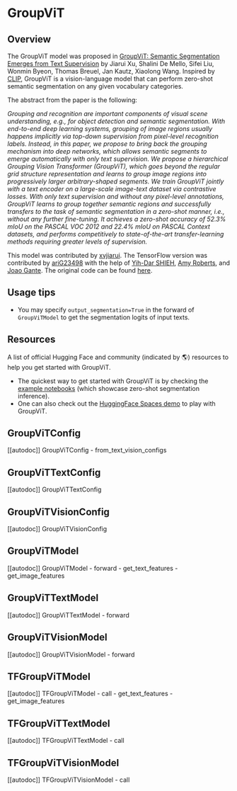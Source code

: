 <!--Copyright 2022 NVIDIA and The HuggingFace Team. All rights reserved.

Licensed under the Apache License, Version 2.0 (the "License"); you may not use this file except in compliance with
the License. You may obtain a copy of the License at

http://www.apache.org/licenses/LICENSE-2.0

Unless required by applicable law or agreed to in writing, software distributed under the License is distributed on
an "AS IS" BASIS, WITHOUT WARRANTIES OR CONDITIONS OF ANY KIND, either express or implied. See the License for the
specific language governing permissions and limitations under the License.

⚠️ Note that this file is in Markdown but contain specific syntax for our doc-builder (similar to MDX) that may not be
rendered properly in your Markdown viewer.

-->

# GroupViT

## Overview

The GroupViT model was proposed in [GroupViT: Semantic Segmentation Emerges from Text Supervision](https://arxiv.org/abs/2202.11094) by Jiarui Xu, Shalini De Mello, Sifei Liu, Wonmin Byeon, Thomas Breuel, Jan Kautz, Xiaolong Wang.
Inspired by [CLIP](clip), GroupViT is a vision-language model that can perform zero-shot semantic segmentation on any given vocabulary categories.

The abstract from the paper is the following:

*Grouping and recognition are important components of visual scene understanding, e.g., for object detection and semantic segmentation. With end-to-end deep learning systems, grouping of image regions usually happens implicitly via top-down supervision from pixel-level recognition labels. Instead, in this paper, we propose to bring back the grouping mechanism into deep networks, which allows semantic segments to emerge automatically with only text supervision. We propose a hierarchical Grouping Vision Transformer (GroupViT), which goes beyond the regular grid structure representation and learns to group image regions into progressively larger arbitrary-shaped segments. We train GroupViT jointly with a text encoder on a large-scale image-text dataset via contrastive losses. With only text supervision and without any pixel-level annotations, GroupViT learns to group together semantic regions and successfully transfers to the task of semantic segmentation in a zero-shot manner, i.e., without any further fine-tuning. It achieves a zero-shot accuracy of 52.3% mIoU on the PASCAL VOC 2012 and 22.4% mIoU on PASCAL Context datasets, and performs competitively to state-of-the-art transfer-learning methods requiring greater levels of supervision.*

This model was contributed by [xvjiarui](https://hf-mirror.com/xvjiarui). The TensorFlow version was contributed by [ariG23498](https://hf-mirror.com/ariG23498) with the help of [Yih-Dar SHIEH](https://hf-mirror.com/ydshieh), [Amy Roberts](https://hf-mirror.com/amyeroberts), and [Joao Gante](https://hf-mirror.com/joaogante).
The original code can be found [here](https://github.com/NVlabs/GroupViT).

## Usage tips
 
- You may specify `output_segmentation=True` in the forward of `GroupViTModel` to get the segmentation logits of input texts. 

## Resources

A list of official Hugging Face and community (indicated by 🌎) resources to help you get started with GroupViT.

- The quickest way to get started with GroupViT is by checking the [example notebooks](https://github.com/xvjiarui/GroupViT/blob/main/demo/GroupViT_hf_inference_notebook.ipynb) (which showcase zero-shot segmentation inference).
- One can also check out the [HuggingFace Spaces demo](https://hf-mirror.com/spaces/xvjiarui/GroupViT) to play with GroupViT. 

## GroupViTConfig

[[autodoc]] GroupViTConfig
    - from_text_vision_configs

## GroupViTTextConfig

[[autodoc]] GroupViTTextConfig

## GroupViTVisionConfig

[[autodoc]] GroupViTVisionConfig

<frameworkcontent>
<pt>

## GroupViTModel

[[autodoc]] GroupViTModel
    - forward
    - get_text_features
    - get_image_features

## GroupViTTextModel

[[autodoc]] GroupViTTextModel
    - forward

## GroupViTVisionModel

[[autodoc]] GroupViTVisionModel
    - forward

</pt>
<tf>

## TFGroupViTModel

[[autodoc]] TFGroupViTModel
    - call
    - get_text_features
    - get_image_features

## TFGroupViTTextModel

[[autodoc]] TFGroupViTTextModel
    - call

## TFGroupViTVisionModel

[[autodoc]] TFGroupViTVisionModel
    - call

</tf>
</frameworkcontent>
